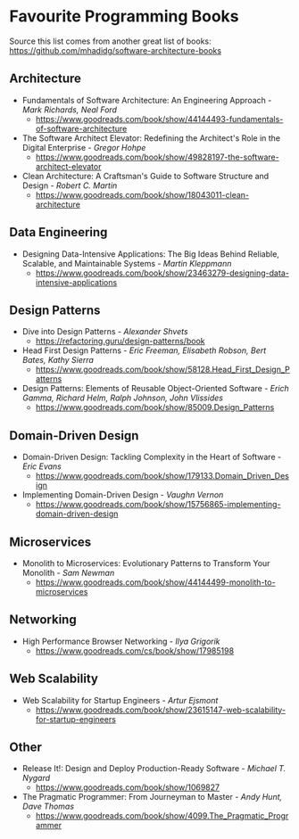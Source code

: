 # Favourite Programming Books

Source this list comes from another great list of books: https://github.com/mhadidg/software-architecture-books

## Architecture

* Fundamentals of Software Architecture: An Engineering Approach - _Mark Richards, Neal Ford_
  * https://www.goodreads.com/book/show/44144493-fundamentals-of-software-architecture
* The Software Architect Elevator: Redefining the Architect's Role in the Digital Enterprise - _Gregor Hohpe_
  * https://www.goodreads.com/book/show/49828197-the-software-architect-elevator
* Clean Architecture: A Craftsman's Guide to Software Structure and Design - _Robert C. Martin_
  * https://www.goodreads.com/book/show/18043011-clean-architecture

## Data Engineering

* Designing Data-Intensive Applications: The Big Ideas Behind Reliable, Scalable, and Maintainable Systems - _Martin Kleppmann_
  * https://www.goodreads.com/book/show/23463279-designing-data-intensive-applications

## Design Patterns

* Dive into Design Patterns - _Alexander Shvets_
  * https://refactoring.guru/design-patterns/book
* Head First Design Patterns - _Eric Freeman, Elisabeth Robson, Bert Bates, Kathy Sierra_
  * https://www.goodreads.com/book/show/58128.Head_First_Design_Patterns
* Design Patterns: Elements of Reusable Object-Oriented Software - _Erich Gamma, Richard Helm, Ralph Johnson, John Vlissides_
  * https://www.goodreads.com/book/show/85009.Design_Patterns

## Domain-Driven Design

* Domain-Driven Design: Tackling Complexity in the Heart of Software - _Eric Evans_
  * https://www.goodreads.com/book/show/179133.Domain_Driven_Design
* Implementing Domain-Driven Design - _Vaughn Vernon_
  * https://www.goodreads.com/book/show/15756865-implementing-domain-driven-design

## Microservices

* Monolith to Microservices: Evolutionary Patterns to Transform Your Monolith - _Sam Newman_
  * https://www.goodreads.com/book/show/44144499-monolith-to-microservices

## Networking

* High Performance Browser Networking - _Ilya Grigorik_
  * https://www.goodreads.com/cs/book/show/17985198

## Web Scalability

* Web Scalability for Startup Engineers - _Artur Ejsmont_
  * https://www.goodreads.com/book/show/23615147-web-scalability-for-startup-engineers

## Other

* Release It!: Design and Deploy Production-Ready Software - _Michael T. Nygard_
  * https://www.goodreads.com/book/show/1069827
* The Pragmatic Programmer: From Journeyman to Master - _Andy Hunt, Dave Thomas_
  * https://www.goodreads.com/book/show/4099.The_Pragmatic_Programmer
